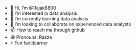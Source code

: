 - 👋 Hi, I’m @Rajak8800
- 👀 I’m interested in data analysis
- 🌱 I’m currently learning data analysis
- 💞️ I’m looking to collaborate on experienced data analysts
- 📫 How to reach me through github
- 😄 Pronouns: Razza
- ⚡ Fun fact:learner

<!---
Rajak8800/Rajak8800 is a ✨ special ✨ repository because its `README.md` (this file) appears on your GitHub profile.
You can click the Preview link to take a look at your changes.
--->
